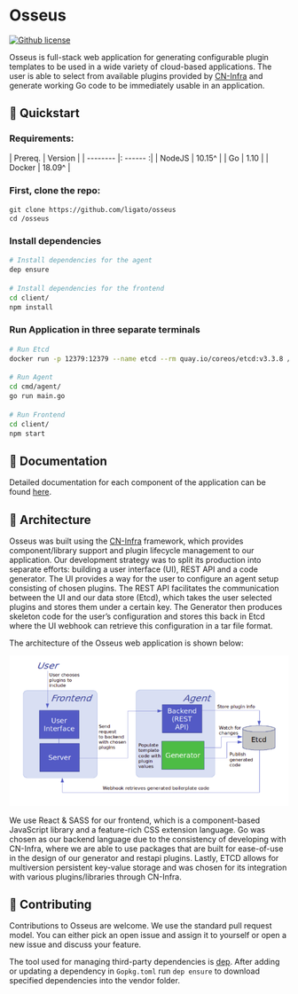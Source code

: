 # Osseus

[![Github license](https://img.shields.io/badge/license-Apache%20license%202.0-blue.svg)](https://github.com/ligato/osseus/blob/master/LICENSE.md)

Osseus is full-stack web application for generating configurable plugin templates to be used in a wide variety of cloud-based applications. The user is able to select from available plugins provided by [CN-Infra](https://github.com/ligato/cn-infra) and generate working Go code to be immediately usable in an application.

## :rocket: Quickstart

### Requirements:

| Prereq.  | Version  |
| -------- |: ------ :|
| NodeJS   | 10.15^ |
| Go       | 1.10 |
| Docker   | 18.09^ |

### First, clone the repo:
```
git clone https://github.com/ligato/osseus
cd /osseus
```

### Install dependencies
```bash 
# Install dependencies for the agent
dep ensure

# Install dependencies for the frontend
cd client/
npm install
```

### Run Application in three separate terminals
```bash
# Run Etcd
docker run -p 12379:12379 --name etcd --rm quay.io/coreos/etcd:v3.3.8 /usr/local/bin/etcd -advertise-client-urls http://0.0.0.0:12379 -listen-client-urls http://0.0.0.0:12379

# Run Agent
cd cmd/agent/
go run main.go

# Run Frontend
cd client/
npm start
```

## :book: Documentation

Detailed documentation for each component of the application can be found [here](https://github.com/ligato/osseus/tree/dev/docs).

## :wrench: Architecture

Osseus was built using the [CN-Infra](https://github.com/ligato/cn-infra) framework, which provides component/library support and plugin lifecycle management to our application. Our development strategy was to split its production into separate efforts: building a user interface (UI), REST API and a code generator. The UI provides a way for the user to configure an agent setup consisting of chosen plugins. The REST API facilitates the communication between the UI and our data store (Etcd), which takes the user selected plugins and stores them under a certain key. The Generator then produces skeleton code for the user’s configuration and stores this back in Etcd where the UI webhook can retrieve this configuration in a tar file format.

The architecture of the Osseus web application is shown below:

<p align="center">
    <img src="docs/img/Architecture.png" alt="Osseus Architecture">
</p>

We use React & SASS for our frontend, which is a component-based JavaScript library and a feature-rich CSS extension language. Go was chosen as our backend language due to the consistency of developing with CN-Infra, where we are able to use packages that are built for ease-of-use in the design of our generator and restapi plugins. Lastly, ETCD allows for multiversion persistent key-value storage and was chosen for its integration with various plugins/libraries through CN-Infra.

## :pencil: Contributing

Contributions to Osseus are welcome. We use the standard pull request model. You can 
either pick an open issue and assign it to yourself or open a new issue and discuss your feature.

The tool used for managing third-party dependencies is [dep](https://github.com/golang/dep).
After adding or updating a dependency in `Gopkg.toml` run `dep ensure` to download
specified dependencies into the vendor folder.
